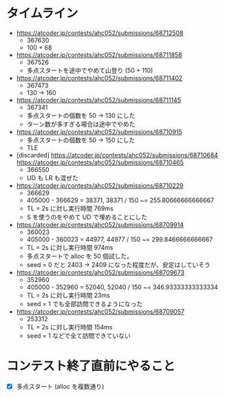 # タイムライン
- <https://atcoder.jp/contests/ahc052/submissions/68712508>
  - 367630
  - 100 + 68
- <https://atcoder.jp/contests/ahc052/submissions/68711858>
  - 367526
  - 多点スタートを途中でやめて山登り (50 + 110)
- <https://atcoder.jp/contests/ahc052/submissions/68711402>
  - 367473
  - 130 -> 160
- <https://atcoder.jp/contests/ahc052/submissions/68711145>
  - 367341
  - 多点スタートの個数を 50 -> 130 にした
  - ターン数が多すぎる場合は途中でやめた
- <https://atcoder.jp/contests/ahc052/submissions/68710915>
  - 多点スタートの個数を 50 -> 150 にした
  - TLE
- [discarded] <https://atcoder.jp/contests/ahc052/submissions/68710684> <https://atcoder.jp/contests/ahc052/submissions/68710465>
  - 366550
  - UD も LR も混ぜた
- <https://atcoder.jp/contests/ahc052/submissions/68710229>
  - 366629
  - 405000 - 366629 = 38371, 38371 / 150 ~= 255.80666666666667
  - TL = 2s に対し実行時間 769ms
  - S を使うのをやめて UD で埋めることにした
- <https://atcoder.jp/contests/ahc052/submissions/68709914>
  - 360023
  - 405000 - 360023 = 44977, 44977 / 150 ~= 299.8466666666667
  - TL = 2s に対し実行時間 974ms
  - 多点スタートで alloc を 50 個試した。
  - seed = 0 だと 2403 -> 2409 になった程度だが、安定はしていそう
- <https://atcoder.jp/contests/ahc052/submissions/68709673>
  - 352960
  - 405000 - 352960 = 52040, 52040 / 150 ~= 346.93333333333334
  - TL = 2s に対し実行時間 23ms
  - seed = 1 でも全部訪問できるようになった
- <https://atcoder.jp/contests/ahc052/submissions/68709057>
  - 253312
  - TL = 2s に対し実行時間 154ms
  - seed = 1 などで全て訪問できていない


# コンテスト終了直前にやること

- [x] 多点スタート (alloc を複数通り)
